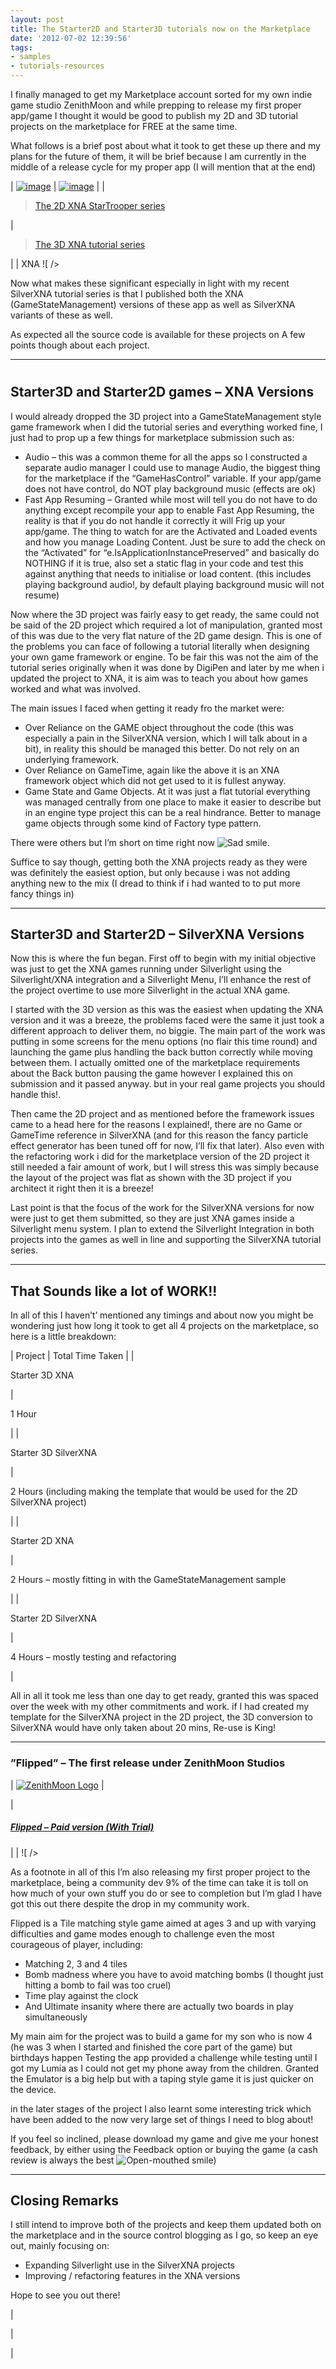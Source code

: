 ```yaml
---
layout: post
title: The Starter2D and Starter3D tutorials now on the Marketplace
date: '2012-07-02 12:39:56'
tags:
- samples
- tutorials-resources
---
```


I finally managed to get my Marketplace account sorted for my own indie game studio ZenithMoon and while prepping to release my first proper app/game I thought it would be good to publish my 2D and 3D tutorial projects on the marketplace for FREE at the same time.

What follows is a brief post about what it took to get these up there and my plans for the future of them, it will be brief because I am currently in the middle of a release cycle for my proper app (I will mention that at the end)

| [![image](/assets/img/wordpress/2012/07/image105.png "image")](/assets/img/wordpress/2012/07/image102.png) | [![image](/assets/img/wordpress/2012/07/image106.png "image")](/assets/img/wordpress/2012/07/image103.png) |
| 

> [The 2D XNA StarTrooper series](http://bit.ly/gmivLx "The StarTrooper XNA 2D tutorial series")

 | 

> [The 3D XNA tutorial series](http://bit.ly/nWNiYD "The XNA 3D video tutorial series")

 |
| XNA ![ /></td>
<td valign=](http://wmpoweruser.com/wp-content/uploads/2012/03/WP-Download-English-Med.png?e83a2c)XNA  
 ![ /></td>
</tr>
<tr>
<td valign=](http://wmpoweruser.com/wp-content/uploads/2012/03/WP-Download-English-Med.png?e83a2c)SilverXNA  
 ![ /></td>
<td valign=](http://wmpoweruser.com/wp-content/uploads/2012/03/WP-Download-English-Med.png?e83a2c)SilverXNA  
 ![ /></td>
</tr>
</tbody>
</table>
</div>
<p>Now what makes these significant especially in light with my recent SilverXNA tutorial series is that I published both the XNA (GameStateManagement) versions of these app as well as SilverXNA variants of these as well.</p>
<p>As expected all the source code is available for these projects on <a title=](http://wmpoweruser.com/wp-content/uploads/2012/03/WP-Download-English-Med.png?e83a2c)Codeplex as a separate project here.

A few points though about each project.

* * *

# 

## Starter3D and Starter2D games – XNA Versions

I would already dropped the 3D project into a GameStateManagement style game framework when I did the tutorial series and everything worked fine, I just had to prop up a few things for marketplace submission such as:

- Audio – this was a common theme for all the apps so I constructed a separate audio manager I could use to manage Audio, the biggest thing for the marketplace if the “GameHasControl” variable.  If your app/game does not have control, do NOT play background music (effects are ok)
- Fast App Resuming – Granted while most will tell you do not have to do anything except recompile your app to enable Fast App Resuming, the reality is that if you do not handle it correctly it will Frig up your app/game.  The thing to watch for are the Activated and Loaded events and how you manage Loading Content.  Just be sure to add the check on the “Activated” for “e.IsApplicationInstancePreserved” and basically do NOTHING if it is true, also set a static flag in your code and test this against anything that needs to initialise or load content. (this includes playing background audio!, by default playing background music will not resume)

Now where the 3D project was fairly easy to get ready, the same could not be said of the 2D project which required a lot of manipulation, granted most of this was due to the very flat nature of the 2D game design.  This is one of the problems you can face of following a tutorial literally when designing your own game framework or engine.  To be fair this was not the aim of the tutorial series originally when it was done by DigiPen and later by me when i updated the project to XNA, it is aim was to teach you about how games worked and what was involved.

The main issues I faced when getting it ready fro the market were:

- Over Reliance on the GAME object throughout the code (this was especially a pain in the SilverXNA version, which I will talk about in a bit),  in reality this should be managed this better.  Do not rely on an underlying framework.
- Over Reliance on GameTime, again like the above it is an XNA framework object which did not get used to it is fullest anyway.
- Game State and Game Objects.  At it was just a flat tutorial everything was managed centrally from one place to make it easier to describe but in an engine type project this can be a real hindrance.  Better to manage game objects through some kind of Factory type pattern.

There were others but I’m short on time right now ![Sad smile](/assets/img/wordpress/2012/07/wlEmoticon-sadsmile.png).

Suffice to say though, getting both the XNA projects ready as they were was definitely the easiest option, but only because i was not adding anything new to the mix (I dread to think if i had wanted to to put more fancy things in)

* * *

## 

## Starter3D and Starter2D – SilverXNA Versions

Now this is where the fun began.  First off to begin with my initial objective was just to get the XNA games running under Silverlight using the Silverlight/XNA integration and a Silverlight Menu, I’ll enhance the rest of the project overtime to use more Silverlight in the actual XNA game.

I started with the 3D version as this was the easiest when updating the XNA version and it was a breeze, the problems faced were the same it just took a different approach to deliver them, no biggie.  The main part of the work was putting in some screens for the menu options (no flair this time round) and launching the game plus handling the back button correctly while moving between them.  I actually omitted one of the marketplace requirements about the Back button pausing the game however I explained this on submission and it passed anyway.  but in your real game projects you should handle this!.

Then came the 2D project and as mentioned before the framework issues came to a head here for the reasons I explained!, there are no Game or GameTime reference in SilverXNA (and for this reason the fancy particle effect generator has been tuned off for now, I’ll fix that later).  Also even with the refactoring work i did for the marketplace version of the 2D project it still needed a fair amount of work, but I will stress this was simply because the layout of the project was flat as shown with the 3D project if you architect it right then it is a breeze!

Last point is that the focus of the work for the SilverXNA versions for now were just to get them submitted, so they are just XNA games inside a Silverlight menu system.  I plan to extend the Silverlight Integration in both projects into the games as well in line and supporting the SilverXNA tutorial series.

* * *

## That Sounds like a lot of WORK!!

In all of this I haven’t’ mentioned any timings and about now you might be wondering just how long it took to get all 4 projects on the marketplace, so here is a little breakdown:

| Project | Total Time Taken |
| 

Starter 3D XNA

 | 

1 Hour

 |
| 

Starter 3D SilverXNA

 | 

2 Hours (including making the template that would be used for the 2D SilverXNA project)

 |
| 

Starter 2D XNA

 | 

2 Hours – mostly fitting in with the GameStateManagement sample

 |
| 

Starter 2D SilverXNA

 | 

4 Hours – mostly testing and refactoring

 |

All in all it took me less than one day to get ready, granted this was spaced over the week with my other commitments and work.  if I had created my template for the SilverXNA project in the 2D project, the 3D conversion to SilverXNA would have only taken about 20 mins, Re-use is King!

* * *

### ”Flipped” – The first release under ZenithMoon Studios

| [![ZenithMoon Logo](/assets/img/wordpress/2012/07/ZenithMoon-Logo.png "ZenithMoon Logo")](/assets/img/wordpress/2012/07/ZenithMoon-Logo.png) | 

| 
##### [Flipped – Paid version (With Trial)](http://windowsphone.com/s?appid=c069cb34-4adb-4997-8365-b51a93a80db0)
 |
| ![ /></td>
</tr>
<tr>
<td valign=](http://wmpoweruser.com/wp-content/uploads/2012/03/WP-Download-English-Med.png?e83a2c)
##### [Flipped FREE version (Ad Supported)](http://windowsphone.com/s?appid=7dea31e4-b0c5-4582-8a20-2817f2fb7a65)
 |
| [  
](/assets/img/wordpress/2012/07/Download-EN-Med.png) ![ /></td>
</tr>
</tbody>
</table>
</div>
</td>
</tr>
</tbody>
</table>
<p>As a footnote in all of this I’m also releasing my first proper project to the marketplace, being a community dev 9% of the time can take it is toll on how much of your own stuff you do or see to completion but I’m glad I have got this out there despite the drop in my community work.</p>
<p>Flipped is a Tile matching style game aimed at ages 3 and up with varying difficulties and game modes enough to challenge even the most courageous of player, including:</p>
<ul>
<li>Matching 2, 3 and 4 tiles</li>
<li>Bomb madness where you have to avoid matching bombs (I thought just hitting a bomb to fail was too cruel)</li>
<li>Time play against the clock</li>
<li>And Ultimate insanity where there are actually two boards in play simultaneously</li>
</ul>
<p>My main aim for the project was to build a game for my son who is now 4 (he was 3 when I started and finished the core part of the game) but birthdays happen <img class=](http://wmpoweruser.com/wp-content/uploads/2012/03/WP-Download-English-Med.png?e83a2c)

Testing the app provided a challenge while testing until I got my Lumia as I could not get my phone away from the children.  Granted the Emulator is a big help but with a taping style game it is just quicker on the device.

in the later stages of the project I also learnt some interesting trick which have been added to the now very large set of things I need to blog about!

If you feel so inclined, please download my game and give me your honest feedback, by either using the Feedback option or buying the game (a cash review is always the best ![Open-mouthed smile](/assets/img/wordpress/2012/07/wlEmoticon-openmouthedsmile9.png))

* * *

## Closing Remarks

I still intend to improve both of the projects and keep them updated both on the marketplace and in the source control blogging as I go, so keep an eye out, mainly focusing on:

- Expanding Silverlight use in the SilverXNA projects
- Improving / refactoring features in the XNA versions

Hope to see you out there!

 |

 |

 |


